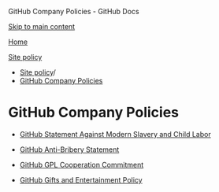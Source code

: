 GitHub Company Policies - GitHub Docs

[Skip to main content](#main-content)

[Home](/en)

[Site policy](/en/site-policy)

* [Site policy](/en/site-policy)/
* [GitHub Company Policies](/en/site-policy/github-company-policies)

GitHub Company Policies
==========

* [GitHub Statement Against Modern Slavery and Child Labor](/en/site-policy/github-company-policies/github-statement-against-modern-slavery-and-child-labor)

* [GitHub Anti-Bribery Statement](/en/site-policy/github-company-policies/github-anti-bribery-statement)

* [GitHub GPL Cooperation Commitment](/en/site-policy/github-company-policies/github-gpl-cooperation-commitment)

* [GitHub Gifts and Entertainment Policy](/en/site-policy/github-company-policies/github-gifts-and-entertainment-policy)
